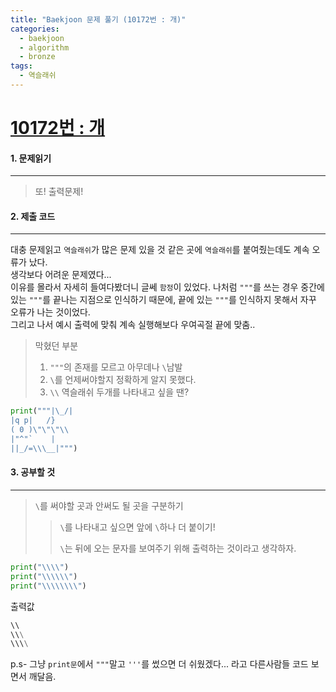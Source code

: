 ```yaml
---
title: "Baekjoon 문제 풀기 (10172번 : 개)"
categories:
  - baekjoon
  - algorithm
  - bronze
tags:
  - 역슬래쉬
---
```



# [10172번 : 개](https://www.acmicpc.net/problem/10172)

#### 1. 문제읽기
---

> 또! 출력문제!  

#### 2. 제출 코드 
---

대충 문제읽고 `역슬래쉬`가 많은 문제 있을 것 같은 곳에 `역슬래쉬`를 붙여줬는데도 계속 오류가 났다.  
생각보다 어려운 문제였다...  
이유를 몰라서 자세히 들여다봤더니 글쎄 `함정`이 있었다. 
나처럼 `"""`를 쓰는 경우 중간에 있는 `"""`를 끝나는 지점으로 인식하기 때문에, 끝에 있는 `"""`를 인식하지 못해서 자꾸 오류가 나는 것이었다.  
그리고 나서 예시 출력에 맞춰 계속 실행해보다 우여곡절 끝에 맞춤..  

> 막혔던 부분  
> 1. `"""`의 존재를 모르고 아무데나 `\`남발     
> 2. `\`를 언제써야할지 정확하게 알지 못했다.  
> 3. `\\` 역슬래쉬 두개를 나타내고 싶을 땐?  


```python
print("""|\_/|
|q p|   /}
( 0 )\"\"\"\\
|"^"`    |
||_/=\\\__|""")
```


#### 3. 공부할 것
---

> `\`를 써야할 곳과 안써도 될 곳을 구분하기  
>
> > `\`를 나타내고 싶으면 앞에 `\`하나 더 붙이기!  
> >
> > `\`는 뒤에 오는 문자를 보여주기 위해 출력하는 것이라고 생각하자.  


```python
print("\\\\") 
print("\\\\\\")
print("\\\\\\\\")
```
출력값  

```python
\\ 
\\\
\\\\
```

p.s- 그냥 `print문`에서 `"""`말고 `'''`를 썼으면 더 쉬웠겠다... 라고 다른사람들 코드 보면서 깨달음.   


